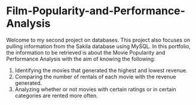 # Film-Popularity-and-Performance-Analysis
Welcome to my second project on databases. This project also focuses on pulling information from the Sakila database using MySQL.
In this portfolio, the information to be retrieved is about the Movie Popularity and Performance Analysis with the aim of knowing the following:
1. Identifying the movies that generated the highest and lowest revenue.
2. Comparing the number of rentals of each movie with the revenue generated.
3. Analyzing whether or not movies with certain ratings or in certain categories are rented more often.
